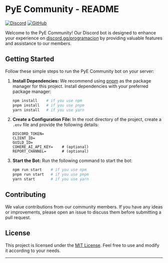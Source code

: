 # PyE Community - README

[![Discord](https://img.shields.io/discord/768278151435386900?color=7289da&label=Join%20Us%20on%20Discord&logo=discord&logoColor=white)](https://discord.gg/programacion)
[![GitHub](https://img.shields.io/github/license/pye-community/pye-community-bot)](https://github.com/pye-community/pye-community-bot)

Welcome to the PyE Community! Our Discord bot is designed to enhance your experience on [discord.gg/programacion](https://discord.com/invite/programacion) by providing valuable features and assistance to our members.

## Getting Started

Follow these simple steps to run the PyE Community bot on your server:

1. **Install Dependencies:** We recommend using [pnpm](https://pnpm.js.org/) as the package manager for this project. Install dependencies with your preferred package manager:

   ```bash
   npm install    # if you use npm
   pnpm install   # if you use pnpm
   yarn install   # if you use yarn
   ```

2. **Create a Configuration File:** In the root directory of the project, create a `.env` file and provide the following details:

   ```env
   DISCORD_TOKEN=
   CLIENT_ID=
   GUILD_ID=
   COHERE_AI_API_KEY=    # (optional)
   REPORT_CHANNEL=       # (optional)
   ```

3. **Start the Bot:** Run the following command to start the bot:

   ```bash
   npm run start    # if you use npm
   pnpm run start   # if you use pnpm
   yarn start       # if you use yarn
   ```

## Contributing

We value contributions from our community members. If you have any ideas or improvements, please open an issue to discuss them before submitting a pull request.

## License

This project is licensed under the [MIT License](https://choosealicense.com/licenses/mit/). Feel free to use and modify it according to your needs.

---
